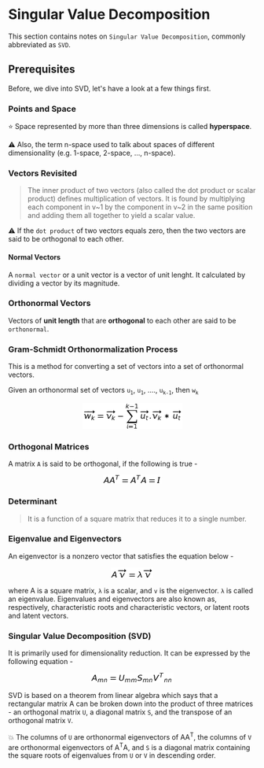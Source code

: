 # Singular Value Decomposition 

This section contains notes on ```Singular Value Decomposition```, commonly abbreviated as ```SVD```. 

## Prerequisites

Before, we dive into SVD, let's have a look at a few things first.

### Points and Space

:star: Space represented by more than three dimensions is called **hyperspace**.

:warning:  Also, the term n-space used to talk about spaces of different dimensionality (e.g. 1-space, 2-space, ..., n-space).

### Vectors Revisited 

> The inner product of two vectors (also called the dot product or scalar product) defines multiplication of vectors. It is found by multiplying each component in v~1 by the component in v~2 in the same position and adding them all together to yield a scalar value.

:warning: If the ```dot product``` of two vectors equals zero, then the two vectors are said to be orthogonal to each other.

#### Normal Vectors 

A ```normal vector``` or a unit vector is a vector of unit lenght. It calculated by dividing a vector by its magnitude. 

### Orthonormal Vectors

Vectors of **unit length** that are **orthogonal** to each other are said to be ```orthonormal```.

### Gram-Schmidt Orthonormalization Process

This is a method for converting a set of vectors into a set of orthonormal vectors.

Given an orthonormal set of vectors ```u```<sub>```1```</sub>, ```u```<sub>```1```</sub>, ...., ```u```<sub>```k-1```</sub>, then ```w```<sub>```k```</sub>

<p align="center"><img src ="https://github.com/AbhilashG97/Watermelon-Snowball/blob/master/Deep%20NLP%20-%20Stanford%20University/Day%201/images/gram-schmidt.png"/></p>

### Orthogonal Matrices

A matrix ```A``` is said to be orthogonal, if the following is true -

<p align="center"><img src ="https://github.com/AbhilashG97/Watermelon-Snowball/blob/master/Deep%20NLP%20-%20Stanford%20University/Day%201/images/orthogonal-matrix.png"/></p>

### Determinant 

> It is a function of a square matrix that reduces it to a single number.

### Eigenvalue and Eigenvectors 

An eigenvector is a nonzero vector that satisfies the equation below - 

<p align="center"><img src ="https://github.com/AbhilashG97/Watermelon-Snowball/blob/master/Deep%20NLP%20-%20Stanford%20University/Day%201/images/eigen.png"/></p>

where A is a square matrix, ```λ``` is a scalar, and ```v``` is the eigenvector. ```λ``` is called an eigenvalue. Eigenvalues and eigenvectors are also known as, respectively, characteristic roots and characteristic vectors, or latent roots and latent vectors.

### Singular Value Decomposition (SVD)

It is primarily used for dimensionality reduction. It can be expressed by the following equation - 

<p align="center"><img src ="https://github.com/AbhilashG97/Watermelon-Snowball/blob/master/Deep%20NLP%20-%20Stanford%20University/Day%201/images/svd.png"/></p>

SVD is based on a theorem from linear algebra which says that a rectangular matrix A can be broken down into the product of three matrices - an orthogonal matrix ```U```, a diagonal matrix ```S```, and the transpose of an orthogonal matrix ```V```.

:boom: The columns of ```U``` are orthonormal eigenvectors of AA<sup>T</sup>, the columns of ```V``` are orthonormal eigenvectors of A<sup>T</sup>A, and ```S``` is a diagonal matrix containing the square roots of eigenvalues from ```U``` or ```V``` in descending order.
